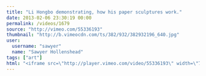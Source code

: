 ```yaml
---
title: "Li Hongbo demonstrating, how his paper sculptures work."
date: 2013-02-06 23:30:19 00:00
permalink: /videos/1679
source: "http://vimeo.com/55336193"
thumbnail: "http://b.vimeocdn.com/ts/382/932/382932196_640.jpg"
user:
  username: "sawyer"
  name: "Sawyer Hollenshead"
tags: ["art"]
html: "<iframe src=\"http://player.vimeo.com/video/55336193\" width=\"720\" height=\"1280\" frameborder=\"0\" webkitAllowFullScreen mozallowfullscreen allowFullScreen></iframe>"
---
```


